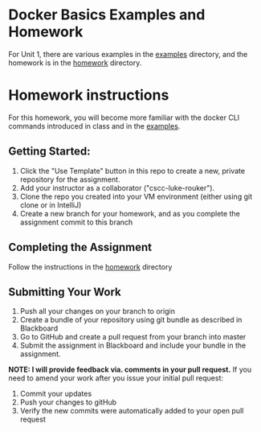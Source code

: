 # Docker Basics Examples and Homework

For Unit 1, there are various examples in the [examples](examples/) directory, and the homework is in the [homework](homework/) directory.

# Homework instructions
For this homework, you will become more familiar with the docker CLI commands introduced in class and in the [examples](examples/).

## Getting Started:

1. Click the "Use Template" button in this repo to create a new, private repository for the assignment.  
2. Add your instructor as a collaborator ("cscc-luke-rouker").
3. Clone the repo you created into your VM environment (either using git clone or in IntelliJ)
4. Create a new branch for your homework, and as you complete the assignment commit to this branch

## Completing the Assignment

Follow the instructions in the [homework](homework/) directory

## Submitting Your Work

1. Push all your changes on your branch to origin
1. Create a bundle of your repository using git bundle as described in Blackboard
1. Go to GitHub and create a pull request from your branch into master
1. Submit the assignment in Blackboard and include your bundle in the assignment.

__NOTE: I will provide feedback via. comments in your pull request.__
If you need to amend your work after you issue your initial pull request:

1. Commit your updates
1. Push your changes to gitHub
1. Verify the new commits were automatically added to your open pull request


